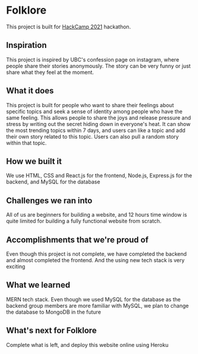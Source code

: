 # Folklore
This project is built for [HackCamp 2021](https://hackcamp2021.devpost.com/) hackathon.

## Inspiration
This project is inspired by UBC's confession page on instagram, where people share their stories anonymously. The story can be very funny or just share what they feel at the moment.

## What it does
This project is built for people who want to share their feelings about specific topics and seek a sense of identity among people who have the same feeling. This allows people to share the joys and release pressure and stress by writing out the secret hiding down in everyone's heat. It can show the most trending topics within 7 days, and users can like a topic and add their own story related to this topic. Users can also pull a random story within that topic.

## How we built it
We use HTML, CSS and React.js for the frontend, Node.js, Express.js for the backend, and MySQL for the database

## Challenges we ran into
All of us are beginners for building a website, and 12 hours time window is quite limited for building a fully functional website from scratch.

## Accomplishments that we're proud of
Even though this project is not complete, we have completed the backend and almost completed the frontend. And the using new tech stack is very exciting

## What we learned
MERN tech stack. Even though we used MySQL for the database as the backend group members are more familiar with MySQL, we plan to change the database to MongoDB in the future

## What's next for Folklore
Complete what is left, and deploy this website online using Heroku
